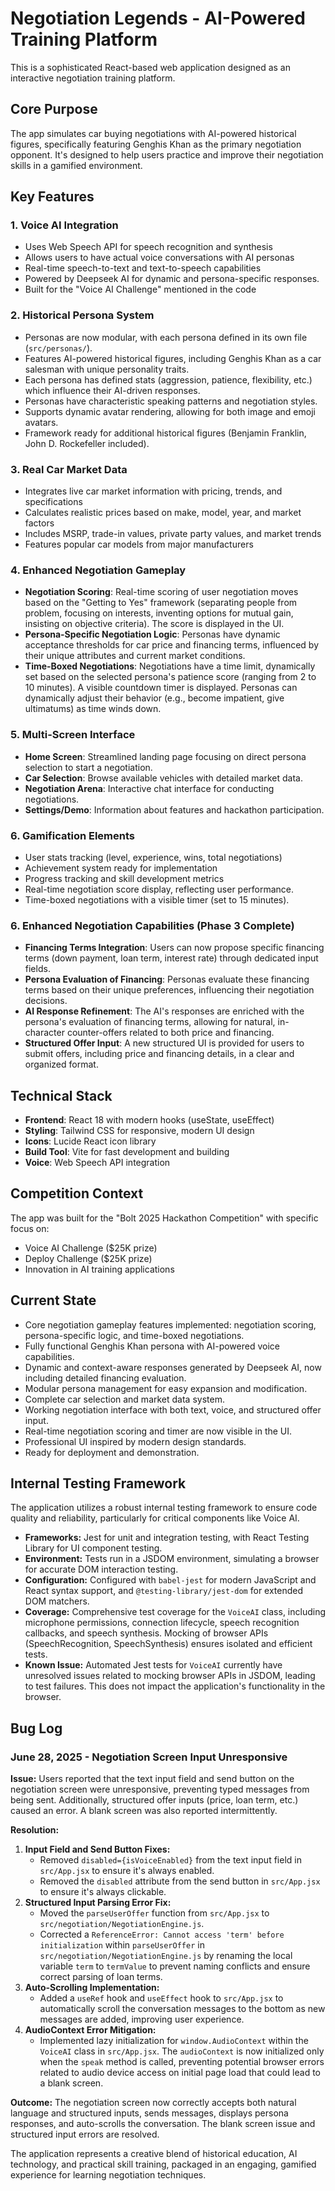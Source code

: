 # Negotiation Legends - AI-Powered Training Platform

This is a sophisticated React-based web application designed as an interactive negotiation training platform.

## Core Purpose
The app simulates car buying negotiations with AI-powered historical figures, specifically featuring Genghis Khan as the primary negotiation opponent. It's designed to help users practice and improve their negotiation skills in a gamified environment.

## Key Features

### 1. Voice AI Integration
- Uses Web Speech API for speech recognition and synthesis
- Allows users to have actual voice conversations with AI personas
- Real-time speech-to-text and text-to-speech capabilities
- Powered by Deepseek AI for dynamic and persona-specific responses.
- Built for the "Voice AI Challenge" mentioned in the code

### 2. Historical Persona System
- Personas are now modular, with each persona defined in its own file (`src/personas/`).
- Features AI-powered historical figures, including Genghis Khan as a car salesman with unique personality traits.
- Each persona has defined stats (aggression, patience, flexibility, etc.) which influence their AI-driven responses.
- Personas have characteristic speaking patterns and negotiation styles.
- Supports dynamic avatar rendering, allowing for both image and emoji avatars.
- Framework ready for additional historical figures (Benjamin Franklin, John D. Rockefeller included).

### 3. Real Car Market Data
- Integrates live car market information with pricing, trends, and specifications
- Calculates realistic prices based on make, model, year, and market factors
- Includes MSRP, trade-in values, private party values, and market trends
- Features popular car models from major manufacturers

### 4. Enhanced Negotiation Gameplay
- **Negotiation Scoring**: Real-time scoring of user negotiation moves based on the "Getting to Yes" framework (separating people from problem, focusing on interests, inventing options for mutual gain, insisting on objective criteria). The score is displayed in the UI.
- **Persona-Specific Negotiation Logic**: Personas have dynamic acceptance thresholds for car price and financing terms, influenced by their unique attributes and current market conditions.
- **Time-Boxed Negotiations**: Negotiations have a time limit, dynamically set based on the selected persona's patience score (ranging from 2 to 10 minutes). A visible countdown timer is displayed. Personas can dynamically adjust their behavior (e.g., become impatient, give ultimatums) as time winds down.

### 5. Multi-Screen Interface
- **Home Screen**: Streamlined landing page focusing on direct persona selection to start a negotiation.
- **Car Selection**: Browse available vehicles with detailed market data.
- **Negotiation Arena**: Interactive chat interface for conducting negotiations.
- **Settings/Demo**: Information about features and hackathon participation.

### 6. Gamification Elements
- User stats tracking (level, experience, wins, total negotiations)
- Achievement system ready for implementation
- Progress tracking and skill development metrics
- Real-time negotiation score display, reflecting user performance.
- Time-boxed negotiations with a visible timer (set to 15 minutes).

### 6. Enhanced Negotiation Capabilities (Phase 3 Complete)
- **Financing Terms Integration**: Users can now propose specific financing terms (down payment, loan term, interest rate) through dedicated input fields.
- **Persona Evaluation of Financing**: Personas evaluate these financing terms based on their unique preferences, influencing their negotiation decisions.
- **AI Response Refinement**: The AI's responses are enriched with the persona's evaluation of financing terms, allowing for natural, in-character counter-offers related to both price and financing.
- **Structured Offer Input**: A new structured UI is provided for users to submit offers, including price and financing details, in a clear and organized format.

## Technical Stack
- **Frontend**: React 18 with modern hooks (useState, useEffect)
- **Styling**: Tailwind CSS for responsive, modern UI design
- **Icons**: Lucide React icon library
- **Build Tool**: Vite for fast development and building
- **Voice**: Web Speech API integration

## Competition Context
The app was built for the "Bolt 2025 Hackathon Competition" with specific focus on:
- Voice AI Challenge ($25K prize)
- Deploy Challenge ($25K prize)
- Innovation in AI training applications

## Current State
- Core negotiation gameplay features implemented: negotiation scoring, persona-specific logic, and time-boxed negotiations.
- Fully functional Genghis Khan persona with AI-powered voice capabilities.
- Dynamic and context-aware responses generated by Deepseek AI, now including detailed financing evaluation.
- Modular persona management for easy expansion and modification.
- Complete car selection and market data system.
- Working negotiation interface with both text, voice, and structured offer input.
- Real-time negotiation scoring and timer are now visible in the UI.
- Professional UI inspired by modern design standards.
- Ready for deployment and demonstration.

## Internal Testing Framework
The application utilizes a robust internal testing framework to ensure code quality and reliability, particularly for critical components like Voice AI.
- **Frameworks:** Jest for unit and integration testing, with React Testing Library for UI component testing.
- **Environment:** Tests run in a JSDOM environment, simulating a browser for accurate DOM interaction testing.
- **Configuration:** Configured with `babel-jest` for modern JavaScript and React syntax support, and `@testing-library/jest-dom` for extended DOM matchers.
- **Coverage:** Comprehensive test coverage for the `VoiceAI` class, including microphone permissions, connection lifecycle, speech recognition callbacks, and speech synthesis. Mocking of browser APIs (SpeechRecognition, SpeechSynthesis) ensures isolated and efficient tests.
- **Known Issue:** Automated Jest tests for `VoiceAI` currently have unresolved issues related to mocking browser APIs in JSDOM, leading to test failures. This does not impact the application's functionality in the browser.

## Bug Log

### June 28, 2025 - Negotiation Screen Input Unresponsive

**Issue:** Users reported that the text input field and send button on the negotiation screen were unresponsive, preventing typed messages from being sent. Additionally, structured offer inputs (price, loan term, etc.) caused an error. A blank screen was also reported intermittently.

**Resolution:**
1.  **Input Field and Send Button Fixes:**
    *   Removed `disabled={isVoiceEnabled}` from the text input field in `src/App.jsx` to ensure it's always enabled.
    *   Removed the `disabled` attribute from the send button in `src/App.jsx` to ensure it's always clickable.
2.  **Structured Input Parsing Error Fix:**
    *   Moved the `parseUserOffer` function from `src/App.jsx` to `src/negotiation/NegotiationEngine.js`.
    *   Corrected a `ReferenceError: Cannot access 'term' before initialization` within `parseUserOffer` in `src/negotiation/NegotiationEngine.js` by renaming the local variable `term` to `termValue` to prevent naming conflicts and ensure correct parsing of loan terms.
3.  **Auto-Scrolling Implementation:**
    *   Added a `useRef` hook and `useEffect` hook to `src/App.jsx` to automatically scroll the conversation messages to the bottom as new messages are added, improving user experience.
4.  **AudioContext Error Mitigation:**
    *   Implemented lazy initialization for `window.AudioContext` within the `VoiceAI` class in `src/App.jsx`. The `audioContext` is now initialized only when the `speak` method is called, preventing potential browser errors related to audio device access on initial page load that could lead to a blank screen.

**Outcome:** The negotiation screen now correctly accepts both natural language and structured inputs, sends messages, displays persona responses, and auto-scrolls the conversation. The blank screen issue and structured input errors are resolved.

The application represents a creative blend of historical education, AI technology, and practical skill training, packaged in an engaging, gamified experience for learning negotiation techniques.

